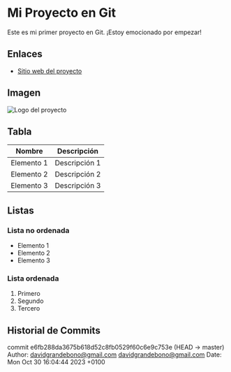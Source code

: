 # Mi Proyecto en Git

Este es mi primer proyecto en Git. ¡Estoy emocionado por empezar!

## Enlaces
- [Sitio web del proyecto](https://es.wikipedia.org/wiki/Página_web)

## Imagen
![Logo del proyecto](https://img.freepik.com/vector-gratis/vector-degradado-logotipo-colorido-pajaro_343694-1365.jpg)

## Tabla
| Nombre    | Descripción       |
|-----------|-------------------|
| Elemento 1 | Descripción 1    |
| Elemento 2 | Descripción 2    |
| Elemento 3 | Descripción 3    |

## Listas
### Lista no ordenada
- Elemento 1
- Elemento 2
- Elemento 3

### Lista ordenada
1. Primero
2. Segundo
3. Tercero

## Historial de Commits

commit e6fb288da3675b618d52c8fb0529f60c6e9c753e (HEAD -> master)
Author: davidgrandebono@gmail.com <davidgrandebono@gmail.com>
Date:   Mon Oct 30 16:04:44 2023 +0100